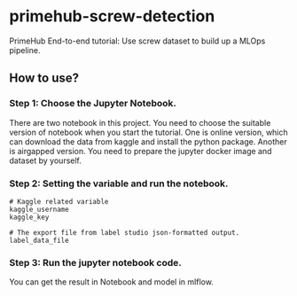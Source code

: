 # primehub-screw-detection

PrimeHub End-to-end tutorial: Use screw dataset to build up a MLOps pipeline.

## How to use?

### Step 1: Choose the Jupyter Notebook.

There are two notebook in this project. 
You need to choose the suitable version of notebook when you start the tutorial.
One is online version, which can download the data from kaggle and install the python package.
Another is airgapped version. You need to prepare the jupyter docker image and dataset by yourself.

### Step 2: Setting the variable and run the notebook. 

```
# Kaggle related variable
kaggle_username
kaggle_key

# The export file from label studio json-formatted output.
label_data_file
```

### Step 3: Run the jupyter notebook code.

You can get the result in Notebook and model in mlflow.
